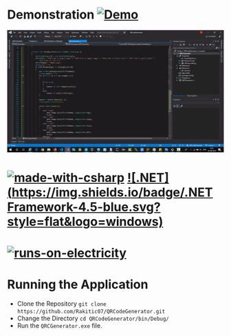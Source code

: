 # Demonstration [![Demo](https://img.shields.io/badge/How-To-red.svg?style=for-the-badge&logo=discourse)](https://github.com/Rakitic07/QRCodeGenerator)

![QRGif](https://github.com/Rakitic07/QRCodeGenerator/blob/master/QR.gif)


# [![made-with-csharp](https://forthebadge.com/images/badges/made-with-c-sharp.svg)](https://docs.microsoft.com/en-us/dotnet/csharp/) [![.NET](https://img.shields.io/badge/.NET Framework-4.5-blue.svg?style=flat&logo=windows)](https://en.wikipedia.org/wiki/.NET_Framework)
# [![runs-on-electricity](https://forthebadge.com/images/badges/powered-by-electricity.svg)](https://www.youtube.com/watch?v=oB1v-wh7EGU)

# Running the Application

+ Clone the Repository `git clone https://github.com/Rakitic07/QRCodeGenerator.git`
+ Change the Directory `cd QRCodeGenerator/bin/Debug/`
+ Run the `QRCGenerator.exe` file.


